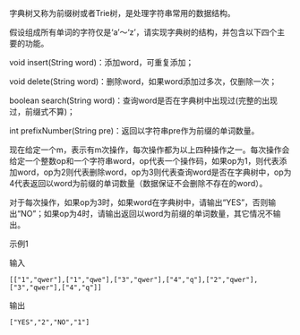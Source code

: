 字典树又称为前缀树或者Trie树，是处理字符串常用的数据结构。

假设组成所有单词的字符仅是‘a’～‘z’，请实现字典树的结构，并包含以下四个主要的功能。

void insert(String word)：添加word，可重复添加；

void delete(String word)：删除word，如果word添加过多次，仅删除一次；

boolean search(String word)：查询word是否在字典树中出现过(完整的出现过，前缀式不算)；

int prefixNumber(String pre)：返回以字符串pre作为前缀的单词数量。

现在给定一个m，表示有m次操作，每次操作都为以上四种操作之一。每次操作会给定一个整数op和一个字符串word，op代表一个操作码，如果op为1，则代表添加word，op为2则代表删除word，op为3则代表查询word是否在字典树中，op为4代表返回以word为前缀的单词数量（数据保证不会删除不存在的word）。

对于每次操作，如果op为3时，如果word在字典树中，请输出“YES”，否则输出“NO”；如果op为4时，请输出返回以word为前缀的单词数量，其它情况不输出。



示例1

输入

```
[["1","qwer"],["1","qwe"],["3","qwer"],["4","q"],["2","qwer"],["3","qwer"],["4","q"]]
```

输出

```
["YES","2","NO","1"]
```